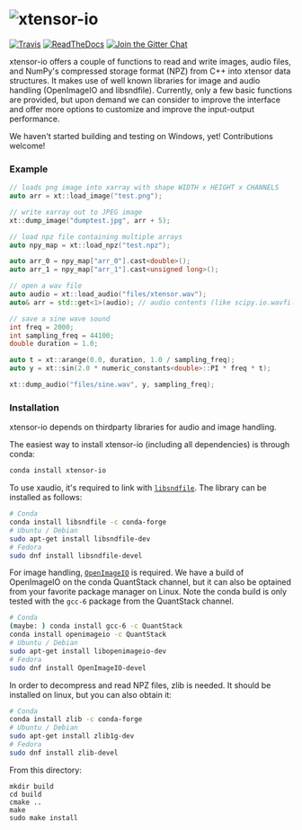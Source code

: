 # ![xtensor-io](http://quantstack.net/assets/images/xtensor-io.svg)

[![Travis](https://travis-ci.org/QuantStack/xtensor-io.svg?branch=master)](https://travis-ci.org/QuantStack/xtensor-io)
[![ReadTheDocs](https://readthedocs.org/projects/xtensor-io/badge/?version=stable)](http://xtensor-io.readthedocs.io/en/stable/)
[![Join the Gitter Chat](https://badges.gitter.im/Join%20Chat.svg)](https://gitter.im/QuantStack/Lobby?utm_source=badge&utm_medium=badge&utm_campaign=pr-badge&utm_content=badge)


xtensor-io offers a couple of functions to read and write images, audio files, and
NumPy's compressed storage format (NPZ) from C++ into xtensor data structures.
It makes use of well known libraries for image and audio handling (OpenImageIO and libsndfile).
Currently, only a few basic functions are provided, but upon demand we can consider to
improve the interface and offer more options to customize and improve the input-output
performance.

We haven't started building and testing on Windows, yet! Contributions welcome!

### Example

```cpp
// loads png image into xarray with shape WIDTH x HEIGHT x CHANNELS
auto arr = xt::load_image("test.png");

// write xarray out to JPEG image
xt::dump_image("dumptest.jpg", arr + 5);

// load npz file containing multiple arrays
auto npy_map = xt::load_npz("test.npz");

auto arr_0 = npy_map["arr_0"].cast<double>();
auto arr_1 = npy_map["arr_1"].cast<unsigned long>();

// open a wav file
auto audio = xt::load_audio("files/xtensor.wav");
auto& arr = std::get<1>(audio); // audio contents (like scipy.io.wavfile results)

// save a sine wave sound
int freq = 2000;
int sampling_freq = 44100;
double duration = 1.0;

auto t = xt::arange(0.0, duration, 1.0 / sampling_freq);
auto y = xt::sin(2.0 * numeric_constants<double>::PI * freq * t);

xt::dump_audio("files/sine.wav", y, sampling_freq);
```

### Installation

xtensor-io depends on thirdparty libraries for audio and image handling.

The easiest way to install xtensor-io (including all dependencies) is through conda:

```bash
conda install xtensor-io
```

To use xaudio, it's required to link with [`libsndfile`](http://www.mega-nerd.com/libsndfile/).
The library can be installed as follows:

```bash
# Conda
conda install libsndfile -c conda-forge
# Ubuntu / Debian
sudo apt-get install libsndfile-dev
# Fedora
sudo dnf install libsndfile-devel
```

For image handling, [`OpenImageIO`](http://openimageio.org/) is required.
We have a build of OpenImageIO on the conda QuantStack channel, but it can also
be optained from your favorite package manager on Linux. Note the conda build
is only tested with the `gcc-6` package from the QuantStack channel.

```bash
# Conda
(maybe: ) conda install gcc-6 -c QuantStack
conda install openimageio -c QuantStack
# Ubuntu / Debian
sudo apt-get install libopenimageio-dev
# Fedora
sudo dnf install OpenImageIO-devel
```

In order to decompress and read NPZ files, zlib is needed. It should be installed
on linux, but you can also obtain it:

```bash
# Conda
conda install zlib -c conda-forge
# Ubuntu / Debian
sudo apt-get install zlib1g-dev
# Fedora
sudo dnf install zlib-devel
```

From this directory:

```
mkdir build
cd build
cmake ..
make
sudo make install
```
